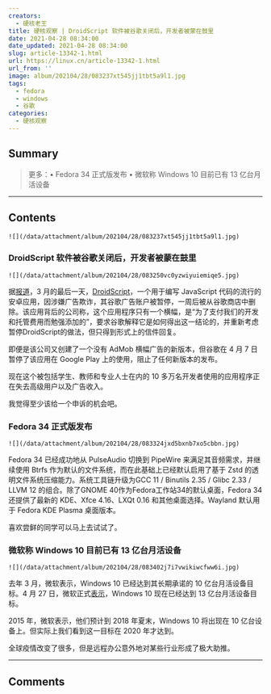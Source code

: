 ```yaml
---
creators:
  - 硬核老王
title: 硬核观察 | DroidScript 软件被谷歌关闭后，开发者被蒙在鼓里
date: 2021-04-28 08:34:00
date_updated: 2021-04-28 08:34:00
slug: article-13342-1.html
url: https://linux.cn/article-13342-1.html
url_from: ''
image: album/202104/28/083237xt545jj1tbt5a9l1.jpg
tags:
  - fedora
  - windows
  - 谷歌
categories:
  - 硬核观察
---
```


## Summary

> 更多：• Fedora 34 正式版发布 • 微软称 Windows 10 目前已有 13 亿台月活设备

***

<!-- more -->

## Contents

`![](/data/attachment/album/202104/28/083237xt545jj1tbt5a9l1.jpg)`

### DroidScript 软件被谷歌关闭后，开发者被蒙在鼓里

`![](/data/attachment/album/202104/28/083250vc0yzwiyuiemiqe5.jpg)`

据[报道](https://www.theregister.com/2021/04/27/droidscript_google_ban/)，3 月的最后一天，[DroidScript](https://droidscript.org/)，一个用于编写 JavaScript 代码的流行的安卓应用，因涉嫌广告欺诈，其谷歌广告账户被暂停，一周后被从谷歌商店中删除。该应用背后的公司称，这个应用程序只有一个横幅，是“为了支付我们的开发和托管费用而勉强添加的”，要求谷歌解释它是如何得出这一结论的，并重新考虑暂停DroidScript的做法，但只得到形式上的信件回复。

即便是该公司又创建了一个没有 AdMob 横幅广告的新版本，但谷歌在 4 月 7 日暂停了该应用在 Google Play 上的使用，阻止了任何新版本的发布。

现在这个被包括学生、教师和专业人士在内的 10 多万名开发者使用的应用程序正在失去高级用户以及广告收入。

我觉得至少该给一个申诉的机会吧。

### Fedora 34 正式版发布

`![](/data/attachment/album/202104/28/083324jxd5bxnb7xo5cbbn.jpg)`

Fedora 34 已经成功地从 PulseAudio 切换到 PipeWire 来满足其音频需求，并继续使用 Btrfs 作为默认的文件系统，而在此基础上已经默认启用了基于 Zstd 的透明文件系统压缩能力。系统工具链升级为GCC 11 / Binutils 2.35 / Glibc 2.33 / LLVM 12 的组合。除了GNOME 40作为Fedora工作站34的默认桌面，Fedora 34 还提供了最新的 KDE、Xfce 4.16、LXQt 0.16 和其他桌面选择。Wayland 默认用于 Fedora KDE Plasma 桌面版本。

喜欢尝鲜的同学可以马上去试试了。

### 微软称 Windows 10 目前已有 13 亿台月活设备

`![](/data/attachment/album/202104/28/083402j7i7vwikiwcfww6i.jpg)`

去年 3 月，微软表示，Windows 10 已经达到其长期承诺的 10 亿台月活设备目标。4 月 27 日，微软正式[表示](https://www.zdnet.com/article/microsoft-says-windows-10-now-on-1-3-billion-monthly-active-devices/)，Windows 10 现在已经达到 13 亿台月活设备目标。

2015 年，微软表示，他们预计到 2018 年夏末，Windows 10 将出现在 10 亿台设备上。但实际上我们看到这一目标在 2020 年才达到。

全球疫情改变了很多，但是远程办公意外地对某些行业形成了极大助推。

***

## Comments
